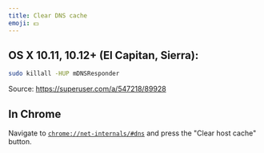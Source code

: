 ```yaml
---
title: Clear DNS cache
emoji: 💵
---
```


## OS X 10.11, 10.12+ (El Capitan, Sierra):

```sh
sudo killall -HUP mDNSResponder
```

Source: https://superuser.com/a/547218/89928

## In Chrome

Navigate to [`chrome://net-internals/#dns`](chrome://net-internals/#dns) and press the "Clear host cache" button.
